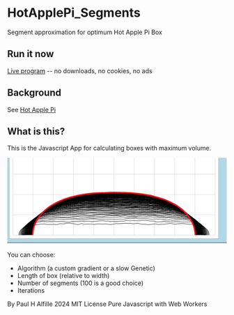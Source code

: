 # HotApplePi_Segments
Segment approximation for optimum Hot Apple Pi Box

## Run it now
[Live program](https://alfille.github.io/HotApplePi_Segments/)
-- no downloads, no cookies, no ads

## Background
See [Hot Apple Pi](https://github.com/alfille/HotApplePi)

## What is this?
This is the Javascript App for calculating boxes with maximum volume.

![Folded box profile](L1_folded.png)

You can choose:

* Algorithm (a custom gradient or a slow Genetic)
* Length of box (relative to width)
* Number of segments (100 is a good choice)
* Iterations

By Paul H Alfille 2024
MIT License
Pure Javascript with Web Workers
